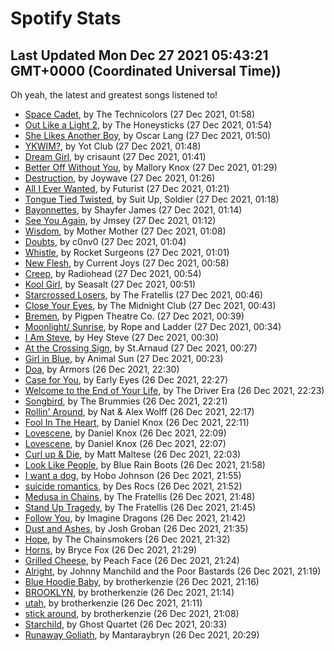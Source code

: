 
# Spotify Stats
## Last Updated Mon Dec 27 2021 05:43:21 GMT+0000 (Coordinated Universal Time))

Oh yeah, the latest and greatest songs listened to!

- [Space Cadet](https://www.last.fm/music/The+Technicolors/_/Space+Cadet), by The Technicolors (27 Dec 2021, 01:58)
- [Out Like a Light 2](https://www.last.fm/music/The+Honeysticks/_/Out+Like+a+Light+2), by The Honeysticks (27 Dec 2021, 01:54)
- [She Likes Another Boy](https://www.last.fm/music/Oscar+Lang/_/She+Likes+Another+Boy), by Oscar Lang (27 Dec 2021, 01:50)
- [YKWIM?](https://www.last.fm/music/Yot+Club/_/YKWIM%3F), by Yot Club (27 Dec 2021, 01:48)
- [Dream Girl](https://www.last.fm/music/crisaunt/_/Dream+Girl), by crisaunt (27 Dec 2021, 01:41)
- [Better Off Without You](https://www.last.fm/music/Mallory+Knox/_/Better+Off+Without+You), by Mallory Knox (27 Dec 2021, 01:29)
- [Destruction](https://www.last.fm/music/Joywave/_/Destruction), by Joywave (27 Dec 2021, 01:26)
- [All I Ever Wanted](https://www.last.fm/music/Futurist/_/All+I+Ever+Wanted), by Futurist (27 Dec 2021, 01:21)
- [Tongue Tied Twisted](https://www.last.fm/music/Suit+Up,+Soldier/_/Tongue+Tied+Twisted), by Suit Up, Soldier (27 Dec 2021, 01:18)
- [Bayonnettes](https://www.last.fm/music/Shayfer+James/_/Bayonnettes), by Shayfer James (27 Dec 2021, 01:14)
- [See You Again](https://www.last.fm/music/Jmsey/_/See+You+Again), by Jmsey (27 Dec 2021, 01:12)
- [Wisdom](https://www.last.fm/music/Mother+Mother/_/Wisdom), by Mother Mother (27 Dec 2021, 01:08)
- [Doubts](https://www.last.fm/music/c0nv0/_/Doubts), by c0nv0 (27 Dec 2021, 01:04)
- [Whistle](https://www.last.fm/music/Rocket+Surgeons/_/Whistle), by Rocket Surgeons (27 Dec 2021, 01:01)
- [New Flesh](https://www.last.fm/music/Current+Joys/_/New+Flesh), by Current Joys (27 Dec 2021, 00:58)
- [Creep](https://www.last.fm/music/Radiohead/_/Creep), by Radiohead (27 Dec 2021, 00:54)
- [Kool Girl](https://www.last.fm/music/Seasalt/_/Kool+Girl), by Seasalt (27 Dec 2021, 00:51)
- [Starcrossed Losers](https://www.last.fm/music/The+Fratellis/_/Starcrossed+Losers), by The Fratellis (27 Dec 2021, 00:46)
- [Close Your Eyes](https://www.last.fm/music/The+Midnight+Club/_/Close+Your+Eyes), by The Midnight Club (27 Dec 2021, 00:43)
- [Bremen](https://www.last.fm/music/Pigpen+Theatre+Co./_/Bremen), by Pigpen Theatre Co. (27 Dec 2021, 00:39)
- [Moonlight/ Sunrise](https://www.last.fm/music/Rope+and+Ladder/_/Moonlight%2F+Sunrise), by Rope and Ladder (27 Dec 2021, 00:34)
- [I Am Steve](https://www.last.fm/music/Hey+Steve/_/I+Am+Steve), by Hey Steve (27 Dec 2021, 00:30)
- [At the Crossing Sign](https://www.last.fm/music/St.Arnaud/_/At+the+Crossing+Sign), by St.Arnaud (27 Dec 2021, 00:27)
- [Girl in Blue](https://www.last.fm/music/Animal+Sun/_/Girl+in+Blue), by Animal Sun (27 Dec 2021, 00:23)
- [Doa](https://www.last.fm/music/Armors/_/Doa), by Armors (26 Dec 2021, 22:30)
- [Case for You](https://www.last.fm/music/Early+Eyes/_/Case+for+You), by Early Eyes (26 Dec 2021, 22:27)
- [Welcome to the End of Your Life](https://www.last.fm/music/The+Driver+Era/_/Welcome+to+the+End+of+Your+Life), by The Driver Era (26 Dec 2021, 22:23)
- [Songbird](https://www.last.fm/music/The+Brummies/_/Songbird), by The Brummies (26 Dec 2021, 22:21)
- [Rollin' Around](https://www.last.fm/music/Nat+&+Alex+Wolff/_/Rollin%27+Around), by Nat & Alex Wolff (26 Dec 2021, 22:17)
- [Fool In The Heart](https://www.last.fm/music/Daniel+Knox/_/Fool+In+The+Heart), by Daniel Knox (26 Dec 2021, 22:11)
- [Lovescene](https://www.last.fm/music/Daniel+Knox/_/Lovescene), by Daniel Knox (26 Dec 2021, 22:09)
- [Lovescene](https://www.last.fm/music/Daniel+Knox/_/Lovescene), by Daniel Knox (26 Dec 2021, 22:07)
- [Curl up & Die](https://www.last.fm/music/Matt+Maltese/_/Curl+up+&+Die), by Matt Maltese (26 Dec 2021, 22:03)
- [Look Like People](https://www.last.fm/music/Blue+Rain+Boots/_/Look+Like+People), by Blue Rain Boots (26 Dec 2021, 21:58)
- [I want a dog](https://www.last.fm/music/Hobo+Johnson/_/I+want+a+dog), by Hobo Johnson (26 Dec 2021, 21:55)
- [suicide romantics](https://www.last.fm/music/Des+Rocs/_/suicide+romantics), by Des Rocs (26 Dec 2021, 21:52)
- [Medusa in Chains](https://www.last.fm/music/The+Fratellis/_/Medusa+in+Chains), by The Fratellis (26 Dec 2021, 21:48)
- [Stand Up Tragedy](https://www.last.fm/music/The+Fratellis/_/Stand+Up+Tragedy), by The Fratellis (26 Dec 2021, 21:45)
- [Follow You](https://www.last.fm/music/Imagine+Dragons/_/Follow+You), by Imagine Dragons (26 Dec 2021, 21:42)
- [Dust and Ashes](https://www.last.fm/music/Josh+Groban/_/Dust+and+Ashes), by Josh Groban (26 Dec 2021, 21:35)
- [Hope](https://www.last.fm/music/The+Chainsmokers/_/Hope), by The Chainsmokers (26 Dec 2021, 21:32)
- [Horns](https://www.last.fm/music/Bryce+Fox/_/Horns), by Bryce Fox (26 Dec 2021, 21:29)
- [Grilled Cheese](https://www.last.fm/music/Peach+Face/_/Grilled+Cheese), by Peach Face (26 Dec 2021, 21:24)
- [Alright](https://www.last.fm/music/Johnny+Manchild+and+the+Poor+Bastards/_/Alright), by Johnny Manchild and the Poor Bastards (26 Dec 2021, 21:19)
- [Blue Hoodie Baby](https://www.last.fm/music/brotherkenzie/_/Blue+Hoodie+Baby), by brotherkenzie (26 Dec 2021, 21:16)
- [BROOKLYN](https://www.last.fm/music/brotherkenzie/_/BROOKLYN), by brotherkenzie (26 Dec 2021, 21:14)
- [utah](https://www.last.fm/music/brotherkenzie/_/utah), by brotherkenzie (26 Dec 2021, 21:11)
- [stick around](https://www.last.fm/music/brotherkenzie/_/stick+around), by brotherkenzie (26 Dec 2021, 21:08)
- [Starchild](https://www.last.fm/music/Ghost+Quartet/_/Starchild), by Ghost Quartet (26 Dec 2021, 20:33)
- [Runaway Goliath](https://www.last.fm/music/Mantaraybryn/_/Runaway+Goliath), by Mantaraybryn (26 Dec 2021, 20:29)
